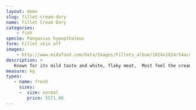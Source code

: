 ```yaml
---
layout: demo
slug: fillet-cream-dory
name: Fillet Cream Dory
categories:
    - fish
specie: Pangasius hypopthalmus
form: Fillet skin off
images:
    - http://www.midafood.com/Data/Images/Fillets_album/1024x1024/54acdeba1fcda783.jpg
description: >
   Known for its mild taste and white, flaky meat,  Most feel the cream dory fish has a "cleaner" taste than most other forms of farm-raised fish, because of new water constantly flowing in to their pens.
measure: kg
types:
   - name: fresh
     sizes:
     -  size: normal
        price: 5571.00
---
```


